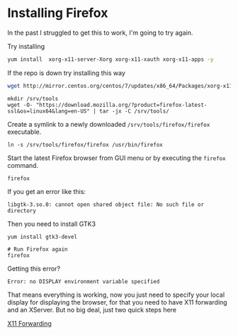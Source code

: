 # Installing Firefox

In the past I struggled to get this to work, I'm going to try again.

Try installing 

```sh
yum install  xorg-x11-server-Xorg xorg-x11-xauth xorg-x11-apps -y
```

If the repo is down try installing this way

```sh
wget http://mirror.centos.org/centos/7/updates/x86_64/Packages/xorg-x11-server-Xorg-1.20.4-16.el7_9.x86_64.rpm
```

```shell
mkdir /srv/tools
wget -O- "https://download.mozilla.org/?product=firefox-latest-ssl&os=linux64&lang=en-US" | tar -jx -C /srv/tools/
```

Create a symlink to a newly downloaded `/srv/tools/firefox/firefox` executable.

```shell
ln -s /srv/tools/firefox/firefox /usr/bin/firefox
```

Start the latest Firefox browser from GUI menu or by executing the `firefox` command.

```shell
firefox
```

If you get an error like this:

```shell
libgtk-3.so.0: cannot open shared object file: No such file or directory
```

Then you need to install GTK3

```shell
yum install gtk3-devel

# Run Firefox again
firefox
```

Getting this error?

```shell
Error: no DISPLAY environment variable specified
```

That means everything is working, now you just need to specify your local display for displaying the browser, for that you need to have X11 forwarding and an XServer. But no big deal, just two quick steps here

[X11 Forwarding](https://tips-docs.devserv.me/x11forwarding)
